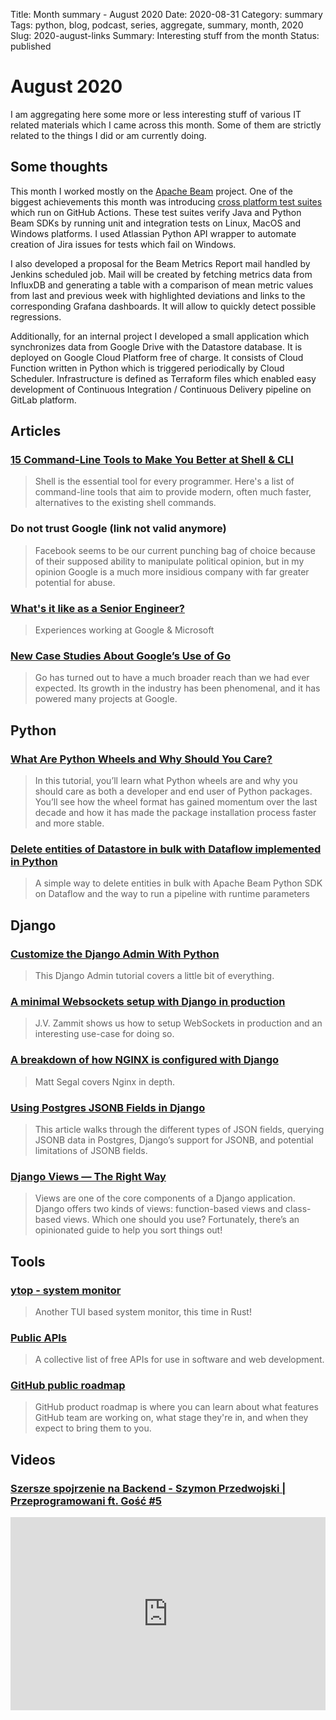 Title: Month summary - August 2020
Date: 2020-08-31
Category: summary
Tags: python, blog, podcast, series, aggregate, summary, month, 2020 
Slug: 2020-august-links
Summary: Interesting stuff from the month
Status: published

# August 2020

I am aggregating here some more or less interesting stuff of various IT related materials which I came across this month.
Some of them are strictly related to the things I did or am currently doing.

## Some thoughts

This month I worked mostly on the [Apache Beam](https://github.com/apache/beam/) project. One of the biggest achievements this month was introducing [cross platform test suites](https://github.com/apache/beam/actions) which run on GitHub Actions. These test suites verify Java and Python Beam SDKs by running unit and integration tests on Linux, MacOS and Windows platforms. I used Atlassian Python API wrapper to automate creation of Jira issues for tests which fail on Windows.

I also developed a proposal for the Beam Metrics Report mail handled by Jenkins scheduled job. Mail will be created by fetching metrics data from InfluxDB and generating a table with a comparison of mean metric values from last and previous week with highlighted deviations and links to the corresponding Grafana dashboards. It will allow to quickly detect possible regressions.

Additionally, for an internal project I developed a small application which synchronizes data from Google Drive with the Datastore database. It  is deployed on Google Cloud Platform free of charge. It consists of Cloud Function written in Python which is triggered periodically by Cloud Scheduler. Infrastructure is defined as Terraform files which enabled easy development of Continuous Integration / Continuous Delivery pipeline on GitLab platform.

## Articles

### [15 Command-Line Tools to Make You Better at Shell & CLI](https://dev.to/zaiste/15-command-line-tools-to-make-you-better-at-shell-cli-35n6)

> Shell is the essential tool for every programmer. Here's a list of command-line tools that aim to provide modern, often much faster, alternatives to the existing shell commands.

### Do not trust Google (link not valid anymore)

> Facebook seems to be our current punching bag of choice because of their supposed ability to manipulate political opinion, but in my opinion Google is a much more insidious company with far greater potential for abuse.

### [What's it like as a Senior Engineer?](https://www.zainrizvi.io/blog/whats-it-like-as-a-senior-engineer/)

> Experiences working at Google & Microsoft

### [New Case Studies About Google’s Use of Go](https://opensource.googleblog.com/2020/08/new-case-studies-about-googles-use-of-go.html)

> Go has turned out to have a much broader reach than we had ever expected. Its growth in the industry has been phenomenal, and it has powered many projects at Google.

## Python

### [What Are Python Wheels and Why Should You Care?](https://realpython.com/python-wheels/)

> In this tutorial, you’ll learn what Python wheels are and why you should care as both a developer and end user of Python packages. You’ll see how the wheel format has gained momentum over the last decade and how it has made the package installation process faster and more stable.

### [Delete entities of Datastore in bulk with Dataflow implemented in Python](https://levelup.gitconnected.com/delete-entities-of-datastore-in-bulk-with-dataflow-implemented-in-python-37cbe2dd7e08)

> A simple way to delete entities in bulk with Apache Beam Python SDK on Dataflow and the way to run a pipeline with runtime parameters

## Django

### [Customize the Django Admin With Python](https://realpython.com/customize-django-admin-python)

> This Django Admin tutorial covers a little bit of everything.

### [A minimal Websockets setup with Django in production](https://www.untangled.dev/2020/08/02/django-websockets-minimal-setup/)

> J.V. Zammit shows us how to setup WebSockets in production and an interesting use-case for doing so.

### [A breakdown of how NGINX is configured with Django](https://mattsegal.dev/nginx-django-reverse-proxy-config.html)

> Matt Segal covers Nginx in depth.

### [Using Postgres JSONB Fields in Django](https://pganalyze.com/blog/postgres-jsonb-django-python)

> This article walks through the different types of JSON fields, querying JSONB data in Postgres, Django’s support for JSONB, and potential limitations of JSONB fields.

### [Django Views — The Right Way](https://spookylukey.github.io/django-views-the-right-way/)

> Views are one of the core components of a Django application. Django offers two kinds of views: function-based views and class-based views. Which one should you use? Fortunately, there’s an opinionated guide to help you sort things out!

## Tools

### [ytop - system monitor](https://github.com/cjbassi/ytop)

> Another TUI based system monitor, this time in Rust!

### [Public APIs](https://github.com/public-apis/public-apis)

> A collective list of free APIs for use in software and web development.

### [GitHub public roadmap](https://github.com/github/roadmap)

> GitHub product roadmap is where you can learn about what features GitHub team are working on, what stage they're in, and when they expect to bring them to you.

## Videos

### [Szersze spojrzenie na Backend - Szymon Przedwojski | Przeprogramowani ft. Gość #5](https://www.youtube.com/watch?v=c-Gi7OaykQo)

<div class="videoWrapper" style="height:0; padding-bottom:56.25%; padding-top:25px; position:relative" height="0">
    <iframe style="position:absolute; top:0; width:100%" height="100%" width="100%" src="https://www.youtube.com/embed/c-Gi7OaykQo" frameborder="0" allow="accelerometer; autoplay; encrypted-media; gyroscope; picture-in-picture" allowfullscreen></iframe>
</div>
